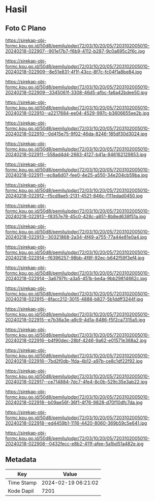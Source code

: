 # Hasil

## Foto C Plano

https://sirekap-obj-formc.kpu.go.id/50d8/pemilu/pdpr/72/03/10/20/05/7203102005010-20240218-022907--901e17b7-f6b9-4112-b287-9c0a695c2f6c.jpg

https://sirekap-obj-formc.kpu.go.id/50d8/pemilu/pdpr/72/03/10/20/05/7203102005010-20240218-022909--8e51e831-4f1f-43cc-8f7c-fc04f1a8be84.jpg

https://sirekap-obj-formc.kpu.go.id/50d8/pemilu/pdpr/72/03/10/20/05/7203102005010-20240218-022909--3345061f-3308-46d5-afbc-fa6a42bdee50.jpg

https://sirekap-obj-formc.kpu.go.id/50d8/pemilu/pdpr/72/03/10/20/05/7203102005010-20240218-022910--a2217684-ee04-4529-997c-b3606655ee2b.jpg

https://sirekap-obj-formc.kpu.go.id/50d8/pemilu/pdpr/72/03/10/20/05/7203102005010-20240218-022910--0d415e75-9f02-46da-8246-185df30d3024.jpg

https://sirekap-obj-formc.kpu.go.id/50d8/pemilu/pdpr/72/03/10/20/05/7203102005010-20240218-022911--558ad4d4-2683-4127-b41a-846162129853.jpg

https://sirekap-obj-formc.kpu.go.id/50d8/pemilu/pdpr/72/03/10/20/05/7203102005010-20240218-022911--ec8a6d07-fee0-4e25-a550-34e204cb59ba.jpg

https://sirekap-obj-formc.kpu.go.id/50d8/pemilu/pdpr/72/03/10/20/05/7203102005010-20240218-022912--f5cd9ae5-2131-4521-846c-f111edad0450.jpg

https://sirekap-obj-formc.kpu.go.id/50d8/pemilu/pdpr/72/03/10/20/05/7203102005010-20240218-022913--f8357e78-45c0-428c-a851-8b8ed638f51a.jpg

https://sirekap-obj-formc.kpu.go.id/50d8/pemilu/pdpr/72/03/10/20/05/7203102005010-20240218-022913--30321868-2a34-4f49-a755-77a44e81e0a4.jpg

https://sirekap-obj-formc.kpu.go.id/50d8/pemilu/pdpr/72/03/10/20/05/7203102005010-20240218-022914--f6396257-98bb-4f8f-92ec-b642f59f3ef4.jpg

https://sirekap-obj-formc.kpu.go.id/50d8/pemilu/pdpr/72/03/10/20/05/7203102005010-20240218-022914--3a6797fc-a3a5-451b-be4a-9bb29814662c.jpg

https://sirekap-obj-formc.kpu.go.id/50d8/pemilu/pdpr/72/03/10/20/05/7203102005010-20240218-022915--8facc212-3015-4888-b827-5b1ddff3244f.jpg

https://sirekap-obj-formc.kpu.go.id/50d8/pemilu/pdpr/72/03/10/20/05/7203102005010-20240218-022915--e7b36a3e-a9c9-4d1a-8486-f5f2ca7315a5.jpg

https://sirekap-obj-formc.kpu.go.id/50d8/pemilu/pdpr/72/03/10/20/05/7203102005010-20240218-022916--b4f90dec-28bf-4246-9a62-e01571e368a2.jpg

https://sirekap-obj-formc.kpu.go.id/50d8/pemilu/pdpr/72/03/10/20/05/7203102005010-20240218-022916--7bd2f0db-1fda-4b12-a97b-ce8c1df22f92.jpg

https://sirekap-obj-formc.kpu.go.id/50d8/pemilu/pdpr/72/03/10/20/05/7203102005010-20240218-022917--ce714884-7dc7-4fe4-8c0b-529c35e3ab22.jpg

https://sirekap-obj-formc.kpu.go.id/50d8/pemilu/pdpr/72/03/10/20/05/7203102005010-20240218-022918--b09ae56f-36f1-4f76-9828-d70f10dfc7da.jpg

https://sirekap-obj-formc.kpu.go.id/50d8/pemilu/pdpr/72/03/10/20/05/7203102005010-20240218-022918--ed4459b1-1116-4420-8060-369b59c5e641.jpg

https://sirekap-obj-formc.kpu.go.id/50d8/pemilu/pdpr/72/03/10/20/05/7203102005010-20240218-022908--0432fecc-e8b2-411f-afee-5a1bd51a482e.jpg


## Metadata

| Key        | Value               |
| ---------- | ------------------- |
| Time Stamp | 2024-02-19 06:21:02 |
| Kode Dapil | 7201                |



